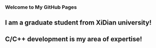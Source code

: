 ### Welcome to My GitHub Pages

## I am a graduate student from XiDian university!

## C/C++ development is my area of expertise!
